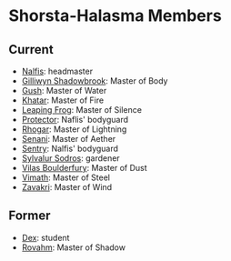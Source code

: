 # Shorsta-Halasma Members

## Current

- [Nalfis](nalfis.md): headmaster
- [Gilliwyn Shadowbrook](gilliwyn-shadowbrook.md): Master of Body
- [Gush](gush.md): Master of Water
- [Khatar](khatar.md): Master of Fire
- [Leaping Frog](leaping-frog.md): Master of Silence
- [Protector](protector.md): Naflis' bodyguard
- [Rhogar](rhogar.md): Master of Lightning
- [Senani](senani.md): Master of Aether
- [Sentry](sentry.md): Nalfis' bodyguard
- [Sylvalur Sodros](sylvalur-sodros.md): gardener
- [Vilas Boulderfury](vilas-boulderfury.md): Master of Dust
- [Vimath](vimath.md): Master of Steel
- [Zavakri](zavakri.md): Master of Wind

## Former

- [Dex](../../the-commune/members/dex.md): student
- [Rovahm](rovahm.md): Master of Shadow
